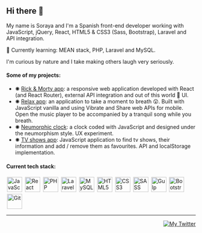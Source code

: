 
## Hi there 👯

My name is Soraya and I'm a Spanish front-end developer working with JavaScript, jQuery, React, HTML5 & CSS3 (Sass, Bootstrap), Laravel and API integration.

🌱 Currently learning: MEAN stack, PHP, Laravel and MySQL.

I'm curious by nature and I take making others laugh very seriously.

#### Some of my projects:
- ✺ [Rick & Morty app](https://github.com/sorayav/modulo-3-evaluacion-final-sorayav): a responsive web application developed with React (and React Router), external API integration and out of this world 👾 UI.
- ✺ [Relax app](https://github.com/sorayav/relax-app): an application to take a moment to breath 😲. Built with JavaScript vanilla and using Vibrate and Share web APIs for mobile. Open the music player to be accompanied by a tranquil song while you breath.
- ✺ [Neumorphic clock](https://github.com/sorayav/js-clock): a clock coded with JavaScript and designed under the neumorphism style. UX experiment.
- ✺ [TV shows app](https://github.com/sorayav/modulo-2-evaluacion-final-sorayav): JavaScript application to find tv shows, their information and add / remove them as favourites. API and localStorage implementation.

#### Current tech stack:
<p>
<img src="https://raw.githubusercontent.com/konpa/devicon/master/icons/javascript/javascript-original.svg" alt="JavaScript" width="40" height="40" style="margin:2px">
<img src="https://raw.githubusercontent.com/konpa/devicon/master/icons/react/react-original.svg" alt="React" width="40" height="40" style="margin:2px">
<img src="https://raw.githubusercontent.com/konpa/devicon/master/icons/php/php-plain.svg" alt="PHP" width="40" height="40" style="margin:2px">
<img src="https://raw.githubusercontent.com/konpa/devicon/master/icons/laravel/laravel-plain-wordmark.svg" alt="Laravel" width="40" height="40" style="margin:2px">
<img src="https://raw.githubusercontent.com/konpa/devicon/master/icons/mysql/mysql.svg" alt="MySQL" width="40" height="40" style="margin:2px">
<img src="https://raw.githubusercontent.com/konpa/devicon/master/icons/html5/html5-original-wordmark.svg" alt="HTML5" width="40" height="40" style="margin:2px">
<img src="https://raw.githubusercontent.com/konpa/devicon/master/icons/css3/css3-original-wordmark.svg" alt="CSS3" width="40" height="40" style="margin:2px">
<img src="https://raw.githubusercontent.com/konpa/devicon/master/icons/sass/sass-original.svg" alt="SASS" width="40" height="40" style="margin:2px">
<img src="https://raw.githubusercontent.com/konpa/devicon/master/icons/gulp/gulp-plain.svg" alt="Gulp" width="40" height="40" style="margin:2px">
<img src="https://raw.githubusercontent.com/konpa/devicon/master/icons/bootstrap/bootstrap-plain.svg" alt="Bootstrap" width="40" height="40" style="margin:2px">
<img src="https://raw.githubusercontent.com/konpa/devicon/master/icons/git/git-original.svg" alt="Git" width="40" height="40" style="margin:2px">
</p>

---
<p align="right">
<a href="https://twitter.com/SocialSoraya"><img src="https://img.shields.io/badge/-@SocialSoraya-purple?style=for-the-badge&logo=twitter" alt="My Twitter"></a>
</p>

<!--
**sorayav/sorayav** is a ✨ _special_ ✨ repository because its `README.md` (this file) appears on your GitHub profile.
- 🌱 I’m currently learning 
- 💬 Ask me about ...
- ⚡ Fun fact: ...
-->
